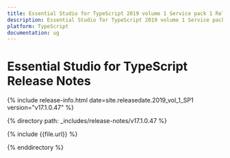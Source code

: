 ```yaml
---
title: Essential Studio for TypeScript 2019 volume 1 Service pack 1 Release Notes  
description: Essential Studio for TypeScript 2019 volume 1 Service pack 1 Release Notes  
platform: TypeScript
documentation: ug
---
```


# Essential Studio for TypeScript  Release Notes  

{% include release-info.html date=site.releasedate.2019_vol_1_SP1  version="v17.1.0.47" %} 


{% directory path: _includes/release-notes/v17.1.0.47 %}

{% include {{file.url}} %}

{% enddirectory %}